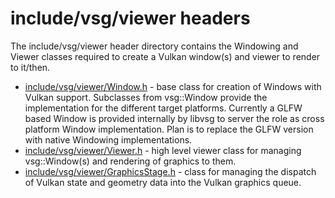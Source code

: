 # include/vsg/viewer headers

The include/vsg/viewer header directory contains the Windowing  and Viewer classes required to create a Vulkan window(s) and viewer to render to it/then.

* [include/vsg/viewer/Window.h](Window.h) - base class for creation of Windows with Vulkan support.  Subclasses from vsg::Window provide the implementation for the different target platforms.  Currently a GLFW based Window is provided internally by libvsg to server the role as cross platform Window implementation.  Plan is to replace the GLFW version with native Windowing implementations.
* [include/vsg/viewer/Viewer.h](Viewer.h) - high level viewer class for managing vsg::Window(s) and rendering of graphics to them.
* [include/vsg/viewer/GraphicsStage.h](GraphicsStage.h) - class for managing the dispatch of Vulkan state and geometry data into the Vulkan graphics queue.

